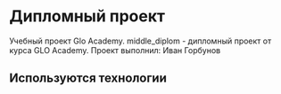 # Дипломный проект
Учебный проект Glo Academy. middle_diplom - дипломный проект от курса GLO Academy.
Проект выполнил: Иван Горбунов

## Используются технологии
